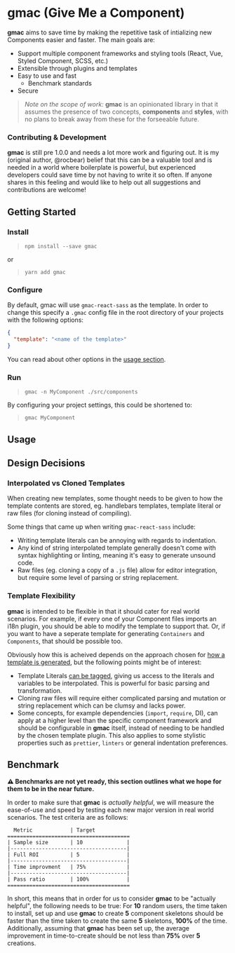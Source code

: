# gmac (Give Me a Component)

**gmac** aims to save time by making the repetitive task of intializing new Components easier and faster. The main goals are:

- Support multiple component frameworks and styling tools (React, Vue, Styled Component, SCSS, etc.)
- Extensible through plugins and templates
- Easy to use and fast
  - Benchmark standards
- Secure


> *Note on the scope of work:*
**gmac** is an opinionated library in that it assumes the presence of two concepts, **components** and **styles**, with no plans to break away from these for the forseeable future.

### Contributing & Development
**gmac** is still pre 1.0.0 and needs a lot more work and figuring out. It is my (original author, @rocbear) belief that this can be a valuable tool and is needed in a world where boilerplate is powerful, but experienced developers could save time by not having to write it so often. If anyone shares in this feeling and would like to help out all suggestions and contributions are welcome!

## Getting Started

### Install

> `npm install --save gmac`

or

> `yarn add gmac`

### Configure

By default, gmac will use `gmac-react-sass` as the template. In order to change this specify a `.gmac` config file in the root directory of your projects with the following options:

```json
{
  "template": "<name of the template>"
}
```

You can read about other options in the [usage section](#usage).

### Run

> `gmac -n MyComponent ./src/components`

By configuring your project settings, this could be shortened to:

> `gmac MyComponent`

## Usage

## Design Decisions

### Interpolated vs Cloned Templates

When creating new templates, some thought needs to be given to how the template contents are stored, eg. handlebars templates, template literal or raw files (for cloning instead of compiling).

Some things that came up when writing `gmac-react-sass` include:
- Writing template literals can be annoying with regards to indentation.
- Any kind of string interpolated template generally doesn't come with syntax highlighting or linting, meaning it's easy to generate unsound code.
- Raw files (eg. cloning a copy of a `.js` file) allow for editor integration, but require some level of parsing or string replacement.

### Template Flexibility

**gmac** is intended to be flexible in that it should cater for real world scenarios. For example, if every one of your Component files imports an i18n plugin, you should be able to modify the template to support that. Or, if you want to have a seperate template for generating `Containers` and `Components`, that should be possible too.

Obviously how this is acheived depends on the approach chosen for [how a template is generated](#interpolated-vs-cloned-templates), but the following points might be of interest:
- Template Literals [can be tagged](https://developer.mozilla.org/en-US/docs/Web/JavaScript/Reference/Template_literals#Tagged_templates), giving us access to the literals and variables to be interpolated. This is powerful for basic parsing and transformation.
- Cloning raw files will require either complicated parsing and mutation or string replacement which can be clumsy and lacks power.
- Some concepts, for example dependencies (`import`, `require`, DI), can apply at a higher level than the specific component framework and should be configurable in **gmac** itself, instead of needing to be handled by the chosen template plugin. This also applies to some stylistic properties such as `prettier`, `linters` or general indentation preferences.

## Benchmark

**⚠️ Benchmarks are not yet ready, this section outlines what we hope for them to be in the near future.**

In order to make sure that **gmac** is *actually helpful*, we will measure the ease-of-use and speed by testing each new major version in real world scenarios. The test criteria are as follows:

```
  Metric            | Target
=======================================
| Sample size       | 10              |
|-------------------------------------|
| Full ROI          | 5               |
|-------------------------------------|
| Time improvment   | 75%             |
|-------------------------------------|
| Pass ratio        | 100%            |
=======================================
```

In short, this means that in order for us to consider **gmac** to be "actually helpful", the following needs to be true: For **10** random users, the time taken to install, set up and use **gmac** to create **5** component skeletons should be faster than the time taken to create the same **5** skeletons, **100%** of the time. Additionally, assuming that **gmac** has been set up, the average improvement in time-to-create should be not less than **75%** over **5** creations.
